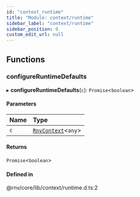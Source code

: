 ```yaml
---
id: "context_runtime"
title: "Module: context/runtime"
sidebar_label: "context/runtime"
sidebar_position: 0
custom_edit_url: null
---
```


## Functions

### configureRuntimeDefaults

▸ **configureRuntimeDefaults**(`c`): `Promise`\<`boolean`\>

#### Parameters

| Name | Type |
| :------ | :------ |
| `c` | [`RnvContext`](../interfaces/context_types.RnvContext.md)\<`any`\> |

#### Returns

`Promise`\<`boolean`\>

#### Defined in

@rnv/core/lib/context/runtime.d.ts:2
